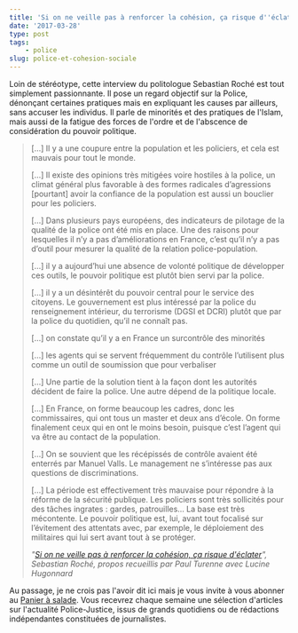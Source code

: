 ```yaml
---
title: 'Si on ne veille pas à renforcer la cohésion, ça risque d''éclater'
date: '2017-03-28'
type: post
tags:
    - police
slug: police-et-cohesion-sociale
---
```


Loin de stéréotype, cette interview du politologue Sebastian Roché est tout simplement passionnante. Il pose un regard objectif sur la Police, dénonçant certaines pratiques mais en expliquant les causes par ailleurs, sans accuser les individus. Il parle de minorités et des pratiques de l'Islam, mais aussi de la fatigue des forces de l'ordre et de l'abscence de considération du pouvoir politique.

<!-- more -->

> […] Il y a une coupure entre la population et les policiers, et cela est mauvais pour tout le monde.
>
> […] Il existe des opinions très mitigées voire hostiles à la police, un climat général plus favorable à des formes radicales d’agressions [pourtant] avoir la confiance de la population est aussi un bouclier pour les policiers.
>
> […] Dans plusieurs pays européens, des indicateurs de pilotage de la qualité de la police ont été mis en place. Une des raisons pour lesquelles il n’y a pas d’améliorations en France, c’est qu’il n’y a pas d’outil pour mesurer la qualité de la relation police-population.
>
> […] il y a aujourd’hui une absence de volonté politique de développer ces outils, le pouvoir politique est plutôt bien servi par la police.
>
> […] il y a un désintérêt du pouvoir central pour le service des citoyens. Le gouvernement est plus intéressé par la police du renseignement intérieur, du terrorisme (DGSI et DCRI) plutôt que par la police du quotidien, qu’il ne connaît pas.
>
> […] on constate qu’il y a en France un surcontrôle des minorités
>
> […] les agents qui se servent fréquemment du contrôle l’utilisent plus comme un outil de soumission que pour verbaliser
>
> […] Une partie de la solution tient à la façon dont les autorités décident de faire la police. Une autre dépend de la politique locale.
>
> […] En France, on forme beaucoup les cadres, donc les commissaires, qui ont tous un master et deux ans d’école. On forme finalement ceux qui en ont le moins besoin, puisque c’est l’agent qui va être au contact de la population.
>
> […] On se souvient que les récépissés de contrôle avaient été enterrés par Manuel Valls. Le management ne s’intéresse pas aux questions de discriminations.
>
> […] La période est effectivement très mauvaise pour répondre à la réforme de la sécurité publique. Les policiers sont très sollicités pour des tâches ingrates : gardes, patrouilles… La base est très mécontente. Le pouvoir politique est, lui, avant tout focalisé sur l’évitement des attentats avec, par exemple, le déploiement des militaires qui lui sert avant tout à se protéger.
>
> <cite>"[Si on ne veille pas à renforcer la cohésion, ça risque d'éclater](http://www.placegrenet.fr/2017/01/12/sebastian-roche-on-ne-veille-a-renforcer-cohesion-ca-risque-declater/118029)", Sebastian Roché, propos recueillis par Paul Turenne avec Lucine Hugonnard</cite>

Au passage, je ne crois pas l'avoir dit ici mais je vous invite à vous abonner au [Panier à salade](http://us12.campaign-archive2.com/home/?u=93670423e9243101afcfcae19&id=3c8978e498). Vous recevrez chaque semaine une sélection d'articles sur l'actualité Police-Justice, issus de grands quotidiens ou de rédactions indépendantes constituées de journalistes.
